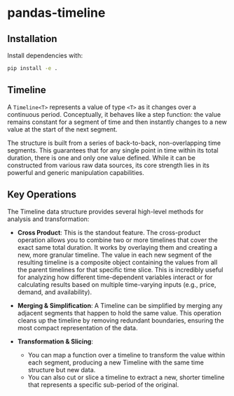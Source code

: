 # pandas-timeline

## Installation

Install dependencies with:

```bash
pip install -e .
```

## Timeline

A `Timeline<T>` represents a value of type `<T>` as it changes over a continuous period. Conceptually, it behaves like a step function: the value remains constant for a segment of time and then instantly changes to a new value at the start of the next segment.

The structure is built from a series of back-to-back, non-overlapping time segments. This guarantees that for any single point in time within its total duration, there is one and only one value defined. While it can be constructed from various raw data sources, its core strength lies in its powerful and generic manipulation capabilities.

## Key Operations

The Timeline data structure provides several high-level methods for analysis and transformation:

- **Cross Product**: This is the standout feature. The cross-product operation allows you to combine two or more timelines that cover the exact same total duration. It works by overlaying them and creating a new, more granular timeline. The value in each new segment of the resulting timeline is a composite object containing the values from all the parent timelines for that specific time slice. This is incredibly useful for analyzing how different time-dependent variables interact or for calculating results based on multiple time-varying inputs (e.g., price, demand, and availability).

- **Merging & Simplification**: A Timeline can be simplified by merging any adjacent segments that happen to hold the same value. This operation cleans up the timeline by removing redundant boundaries, ensuring the most compact representation of the data.

- **Transformation & Slicing**:
  - You can map a function over a timeline to transform the value within each segment, producing a new Timeline with the same time structure but new data.
  - You can also cut or slice a timeline to extract a new, shorter timeline that represents a specific sub-period of the original.

